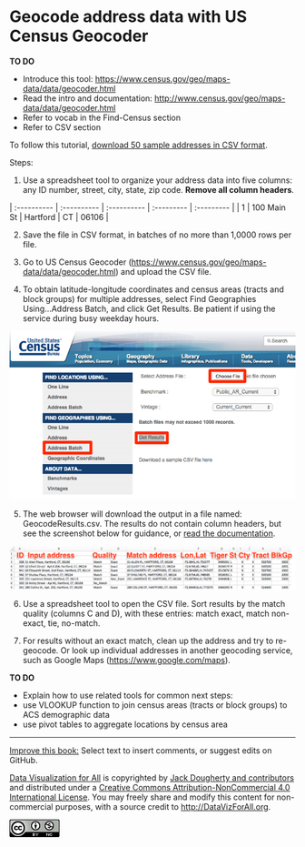 # Geocode address data with US Census Geocoder

**TO DO**
- Introduce this tool: https://www.census.gov/geo/maps-data/data/geocoder.html
- Read the intro and documentation: http://www.census.gov/geo/maps-data/data/geocoder.html
- Refer to vocab in the Find-Census section
- Refer to CSV section

To follow this tutorial, [download 50 sample addresses in CSV format](sample-addresses-50.csv).

Steps:

1. Use a spreadsheet tool to organize your address data into five columns: any ID number, street, city, state, zip code. **Remove all column headers**.

| :---------- | :---------- | :---------- | :--------- | :--------- |
| 1           | 100 Main St | Hartford    | CT         | 06106      |

2. Save the file in CSV format, in batches of no more than 1,0000 rows per file.

3. Go to US Census Geocoder (https://www.census.gov/geo/maps-data/data/geocoder.html) and upload the CSV file.

4. To obtain latitude-longitude coordinates and census areas (tracts and block groups) for multiple addresses, select Find Geographies Using...Address Batch, and click Get Results. Be patient if using the service during busy weekday hours.

  ![](census-geocoder-batch.png)

5. The web browser will download the output in a file named: GeocodeResults.csv. The results do not contain column headers, but see the screenshot below for guidance, or [read the documentation](http://www.census.gov/geo/maps-data/data/geocoder.html).

![](geocode-results.png)

6. Use a spreadsheet tool to open the CSV file. Sort results by the match quality (columns C and D), with these entries: match exact, match non-exact, tie, no-match.

7. For results without an exact match, clean up the address and try to re-geocode. Or look up individual addresses in another geocoding service, such as Google Maps (https://www.google.com/maps).

**TO DO**
- Explain how to use related tools for common next steps:
- use VLOOKUP function to join census areas (tracts or block groups) to ACS demographic data
- use pivot tables to aggregate locations by census area





---



[Improve this book:](../../gitbook/improve.md) Select text to insert comments, or suggest edits on GitHub.

[Data Visualization for All](http://datavizforall.org)
is copyrighted by [Jack Dougherty and contributors](../../introduction/who.md)
and distributed under a [Creative Commons Attribution-NonCommercial 4.0 International License](http://creativecommons.org/licenses/by-nc/4.0). You may freely share and modify this content for non-commercial purposes, with a source credit to http://DataVizForAll.org.

![Creative Commons by-nc image](../../cc-by-nc.png)

